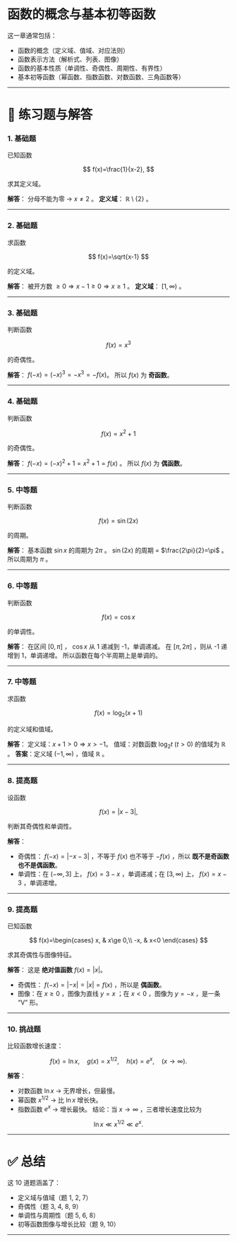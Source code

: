 # **函数的概念与基本初等函数** 
这一章通常包括：

* 函数的概念（定义域、值域、对应法则）
* 函数表示方法（解析式、列表、图像）
* 函数的基本性质（单调性、奇偶性、周期性、有界性）
* 基本初等函数（幂函数、指数函数、对数函数、三角函数等）

---

# 📘 练习题与解答

### 1. 基础题

已知函数

$$
f(x)=\frac{1}{x-2},
$$

求其定义域。

**解答**：
分母不能为零 → $x\ne 2$ 。
**定义域**： $\mathbb{R}\setminus\{2\}$ 。

---

### 2. 基础题

求函数

$$
f(x)=\sqrt{x-1}
$$

的定义域。

**解答**：
被开方数 $\ge 0 \Rightarrow x-1\ge 0 \Rightarrow x\ge 1$ 。
**定义域**： $[1,\infty)$ 。

---

### 3. 基础题

判断函数

$$
f(x)=x^3
$$

的奇偶性。

**解答**：
$f(-x)=(-x)^3=-x^3=-f(x)$。
所以 $f(x)$ 为 **奇函数**。

---

### 4. 基础题

判断函数

$$
f(x)=x^2+1
$$

的奇偶性。

**解答**：
$f(-x)=(-x)^2+1=x^2+1=f(x)$ 。
所以 $f(x)$ 为 **偶函数**。

---

### 5. 中等题

判断函数

$$
f(x)=\sin(2x)
$$

的周期。

**解答**：
基本函数 $\sin x$ 的周期为 $2\pi$ 。
$\sin(2x)$ 的周期 = $\frac{2\pi}{2}=\pi$ 。
所以周期为 $\pi$ 。

---

### 6. 中等题

判断函数

$$
f(x)=\cos x
$$

的单调性。

**解答**：
在区间 $[0,\pi]$ ， $\cos x$ 从 1 递减到 -1，单调递减。
在 $[\pi,2\pi]$ ，则从 -1 递增到 1，单调递增。
所以函数在每个半周期上是单调的。

---

### 7. 中等题

求函数

$$
f(x)=\log_2(x+1)
$$

的定义域和值域。

**解答**：
定义域：$x+1>0 \Rightarrow x>-1$。
值域：对数函数 $\log_2 t$  ($t>0$) 的值域为 $\mathbb{R}$ 。
**答案**：定义域 $(-1,\infty)$ ，值域 $\mathbb{R}$ 。

---

### 8. 提高题

设函数

$$
f(x)=|x-3|,
$$

判断其奇偶性和单调性。

**解答**：

* 奇偶性： $f(-x)=|-x-3|$ ，不等于 $f(x)$ 也不等于 $-f(x)$ ，所以 **既不是奇函数也不是偶函数**。
* 单调性：在 $(-\infty,3]$ 上， $f(x)=3-x$ ，单调递减；在 $[3,\infty)$ 上， $f(x)=x-3$ ，单调递增。

---

### 9. 提高题

已知函数

$$
f(x)=\begin{cases}
x, & x\ge 0,\\
-x, & x<0
\end{cases}
$$

求其奇偶性与图像特征。

**解答**：
这是 **绝对值函数** $f(x)=|x|$。

* 奇偶性： $f(-x)=|-x|=|x|=f(x)$ ，所以是 **偶函数**。
* 图像：在 $x\ge 0$ ，图像为直线 $y=x$ ；在 $x<0$ ，图像为 $y=-x$ ，是一条 “V” 形。

---

### 10. 挑战题

比较函数增长速度：

$$
f(x)=\ln x, \quad g(x)=x^{1/2}, \quad h(x)=e^x, \quad (x\to \infty).
$$

**解答**：

* 对数函数 $\ln x$ → 无界增长，但最慢。
* 幂函数 $x^{1/2}$ → 比 $\ln x$ 增长快。
* 指数函数 $e^x$ → 增长最快。
  结论：当 $x\to \infty$ ，三者增长速度比较为

$$
\ln x \ll x^{1/2} \ll e^x.
$$

---

# ✅ 总结

这 10 道题涵盖了：

* 定义域与值域（题 1, 2, 7）
* 奇偶性（题 3, 4, 8, 9）
* 单调性与周期性（题 5, 6, 8）
* 初等函数图像与增长比较（题 9, 10）

---


